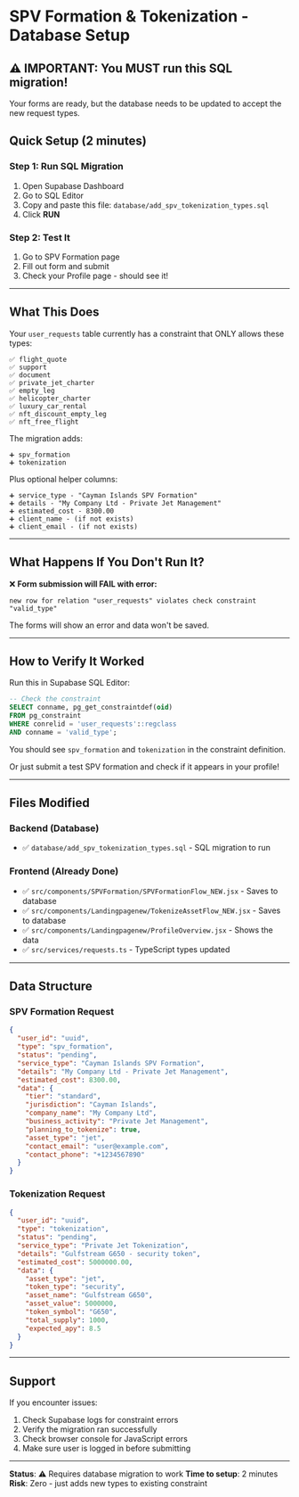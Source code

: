 # SPV Formation & Tokenization - Database Setup

## ⚠️ IMPORTANT: You MUST run this SQL migration!

Your forms are ready, but the database needs to be updated to accept the new request types.

## Quick Setup (2 minutes)

### Step 1: Run SQL Migration
1. Open Supabase Dashboard
2. Go to SQL Editor
3. Copy and paste this file: `database/add_spv_tokenization_types.sql`
4. Click **RUN**

### Step 2: Test It
1. Go to SPV Formation page
2. Fill out form and submit
3. Check your Profile page - should see it!

---

## What This Does

Your `user_requests` table currently has a constraint that ONLY allows these types:
```
✅ flight_quote
✅ support
✅ document
✅ private_jet_charter
✅ empty_leg
✅ helicopter_charter
✅ luxury_car_rental
✅ nft_discount_empty_leg
✅ nft_free_flight
```

The migration adds:
```
➕ spv_formation
➕ tokenization
```

Plus optional helper columns:
```
➕ service_type - "Cayman Islands SPV Formation"
➕ details - "My Company Ltd - Private Jet Management"
➕ estimated_cost - 8300.00
➕ client_name - (if not exists)
➕ client_email - (if not exists)
```

---

## What Happens If You Don't Run It?

❌ **Form submission will FAIL with error:**
```
new row for relation "user_requests" violates check constraint "valid_type"
```

The forms will show an error and data won't be saved.

---

## How to Verify It Worked

Run this in Supabase SQL Editor:
```sql
-- Check the constraint
SELECT conname, pg_get_constraintdef(oid)
FROM pg_constraint
WHERE conrelid = 'user_requests'::regclass
AND conname = 'valid_type';
```

You should see `spv_formation` and `tokenization` in the constraint definition.

Or just submit a test SPV formation and check if it appears in your profile!

---

## Files Modified

### Backend (Database)
- ✅ `database/add_spv_tokenization_types.sql` - SQL migration to run

### Frontend (Already Done)
- ✅ `src/components/SPVFormation/SPVFormationFlow_NEW.jsx` - Saves to database
- ✅ `src/components/Landingpagenew/TokenizeAssetFlow_NEW.jsx` - Saves to database
- ✅ `src/components/Landingpagenew/ProfileOverview.jsx` - Shows the data
- ✅ `src/services/requests.ts` - TypeScript types updated

---

## Data Structure

### SPV Formation Request
```json
{
  "user_id": "uuid",
  "type": "spv_formation",
  "status": "pending",
  "service_type": "Cayman Islands SPV Formation",
  "details": "My Company Ltd - Private Jet Management",
  "estimated_cost": 8300.00,
  "data": {
    "tier": "standard",
    "jurisdiction": "Cayman Islands",
    "company_name": "My Company Ltd",
    "business_activity": "Private Jet Management",
    "planning_to_tokenize": true,
    "asset_type": "jet",
    "contact_email": "user@example.com",
    "contact_phone": "+1234567890"
  }
}
```

### Tokenization Request
```json
{
  "user_id": "uuid",
  "type": "tokenization",
  "status": "pending",
  "service_type": "Private Jet Tokenization",
  "details": "Gulfstream G650 - security token",
  "estimated_cost": 5000000.00,
  "data": {
    "asset_type": "jet",
    "token_type": "security",
    "asset_name": "Gulfstream G650",
    "asset_value": 5000000,
    "token_symbol": "G650",
    "total_supply": 1000,
    "expected_apy": 8.5
  }
}
```

---

## Support

If you encounter issues:
1. Check Supabase logs for constraint errors
2. Verify the migration ran successfully
3. Check browser console for JavaScript errors
4. Make sure user is logged in before submitting

---

**Status**: ⚠️ Requires database migration to work
**Time to setup**: 2 minutes
**Risk**: Zero - just adds new types to existing constraint
